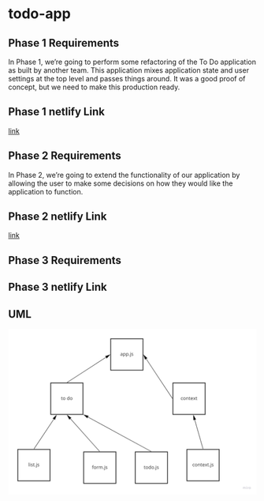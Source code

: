 # todo-app

## Phase 1 Requirements
In Phase 1, we’re going to perform some refactoring of the To Do application as built by another team. This application mixes application state and user settings at the top level and passes things around. It was a good proof of concept, but we need to make this production ready.

## Phase 1 netlify Link
[link](https://ornate-bavarois-3f5267.netlify.app/)

## Phase 2 Requirements
In Phase 2, we’re going to extend the functionality of our application by allowing the user to make some decisions on how they would like the application to function. 


## Phase 2 netlify Link
[link](https://62852867e3de6a0de322c630--soft-banoffee-afca4b.netlify.app/)

## Phase 3 Requirements

## Phase 3 netlify Link
[](https://ornate-bavarois-3f5267.netlify.app/)
## UML
![uml](./img/UML31.jpg)

